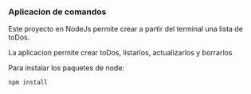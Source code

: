 ### Aplicacion de comandos

Este proyecto en NodeJs permite crear a partir del terminal una lista de toDos.

La aplicacion permite crear toDos, listarlos, actualizarlos y borrarlos

Para instalar los paquetes de node:

```
npm install
```